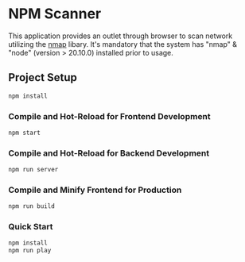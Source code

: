 # NPM Scanner

This application provides an outlet through browser to scan network utilizing the [nmap](https://nmap.org/) libary. It's mandatory that the system has "nmap" & "node" (version > 20.10.0) installed prior to usage.

## Project Setup

```sh
npm install
```

### Compile and Hot-Reload for Frontend Development

```sh
npm start
```

### Compile and Hot-Reload for Backend Development

```sh
npm run server
```

### Compile and Minify Frontend for Production

```sh
npm run build
```

### Quick Start

```sh
npm install
npm run play
```